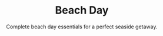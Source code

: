---
layout: list
title: "Beach Day"
permalink: "/beach-day-essentials-and-gear/"
categories: [Summer]

emoji: "🏖️"
subtitle: "Complete beach day essentials for a perfect seaside getaway."
description: "Planning a perfect beach day? Don't forget anything with our comprehensive beach packing list! From essential sun protection to fun beach activities, we've got you covered with everything you need for a safe, comfortable, and enjoyable day by the ocean. Perfect for families, couples, and solo beachgoers."

items:
    - name: Essential
      items:
        - 'Beach chair'
        - 'Beach towel'
        - 'Beach umbrella'
        - 'Flip flops'
        - 'Goggles'
        - 'Hat or Cap'
        - 'Portable speaker'
        - 'Sunglasses (UV protection)'
        - 'Swimming suit'
        - 'Waterproof phone case'
        - 'Waterproof sunscreen (SPF 30+)'
    - name: Food and drinks
      items:
        - 'Cooler with ice'
        - 'Drinks'
        - 'Fresh fruits'
        - 'Reusable utensils'
        - 'Sandwiches'
        - 'Snacks'
        - 'Trash bag'
        - 'Water bottles'
        - 'Wet wipes'
    - name: Kids
      items:
        - 'Beach ball'
        - 'Beach tent'
        - 'Extra outfit'
        - 'Floaties'
        - 'Kid-friendly sunscreen'
        - 'Mini pool'
        - 'Sand toys'
        - 'Swim diapers'
        - 'Water shoes'
    - name: Safety & Comfort
      items:
        - 'Aloe vera gel'
        - 'Emergency contact list'
        - 'First aid kit'
        - 'Insect repellent'
        - 'Portable fan'
    - name: Entertainment
      items:
        - 'Beach games'
        - 'Books or Kindle'
        - 'Frisbee'
        - 'Magazines'
        - 'Playing cards'
        - 'Portable charger'
    - name: Miscellaneous
      items:
        - 'Beach cart'
        - 'Cash and cards'
        - 'Change of clothes'
        - 'ID and important documents'
        - 'Plastic bags for wet items'
        - 'Zip-lock bags'
---